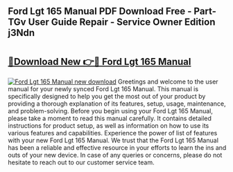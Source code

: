 ## Ford Lgt 165 Manual PDF Download Free - Part-TGv User Guide Repair - Service Owner Edition j3Ndn

# <h2><a href="http://bc62291.oget.top/?id=Ford+Lgt+165+Manual">🔗Download New 👉🔴 Ford Lgt 165 Manual</a></h2>

[![Ford Lgt 165 Manual new download](https://i.imgur.com/5g1atiW.png)](http://bc62291.oget.top/?id=Ford+Lgt+165+Manual)
Greetings and welcome to the user manual for your newly synced Ford Lgt 165 Manual. This manual is specifically designed to help you get the most out of your product by providing a thorough explanation of its features, setup, usage, maintenance, and problem-solving. Before you begin using your Ford Lgt 165 Manual, please take a moment to read this manual carefully. It contains detailed instructions for product setup, as well as information on how to use its various features and capabilities. Experience the power of list of features with your new Ford Lgt 165 Manual. We trust that the Ford Lgt 165 Manual has been a reliable and effective resource in your efforts to learn the ins and outs of your new device. In case of any queries or concerns, please do not hesitate to reach out to our customer service team.
